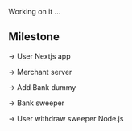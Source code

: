 Working on it ...

## Milestone
-> User Nextjs app

-> Merchant server

-> Add Bank dummy

-> Bank sweeper

-> User withdraw sweeper Node.js

